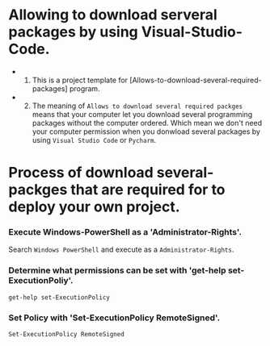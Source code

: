 # Allowing to download serveral packages by using Visual-Studio-Code.

- 1. This is a project template for [Allows-to-download-several-required-packages] program.
- 2. The meaning of ```Allows to download several required packges``` means that your computer let you download several programming packages without the computer ordered. Which mean we don't need your computer permission when you donwload several packages by using ```Visual Studio Code``` or ```Pycharm```.



# Process of download several-packges that are required for to deploy your own project.


### Execute Windows-PowerShell as a 'Administrator-Rights'.

Search ```Windows PowerShell``` and execute as a  ```Administrator-Rights```.


### Determine what permissions can be set with 'get-help set-ExecutionPoliy'.

```
get-help set-ExecutionPolicy
```


### Set Policy with 'Set-ExecutionPolicy RemoteSigned'.

```
Set-ExecutionPolicy RemoteSigned
```
